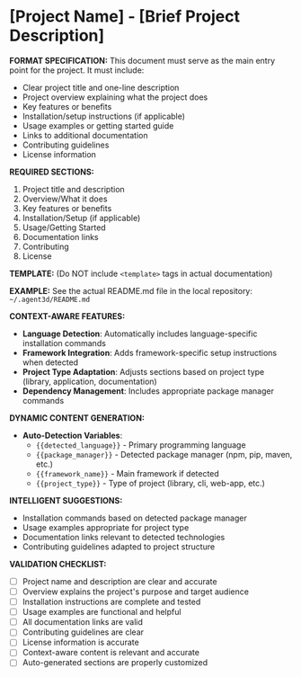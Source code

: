 # [Project Name] - [Brief Project Description]

**FORMAT SPECIFICATION:** This document must serve as the main entry point for the project. It must include:
- Clear project title and one-line description
- Project overview explaining what the project does
- Key features or benefits
- Installation/setup instructions (if applicable)
- Usage examples or getting started guide
- Links to additional documentation
- Contributing guidelines
- License information

**REQUIRED SECTIONS:**
1. Project title and description
2. Overview/What it does
3. Key features or benefits
4. Installation/Setup (if applicable)
5. Usage/Getting Started
6. Documentation links
7. Contributing
8. License

**TEMPLATE:** (Do NOT include `<template>` tags in actual documentation)
<template>
# {{project_name}} - {{project_description}}

## Overview
{{project_overview}}

## Key Features
- **{{feature_name}}** - {{feature_description}}
- **{{feature_name}}** - {{feature_description}}
- **{{feature_name}}** - {{feature_description}}

## Installation
{{installation_instructions}}
```{{language}}
{{installation_commands}}
```

## Quick Start
{{usage_instructions}}
```{{language}}
{{code_example}}
```

## Documentation
- [{{doc_name}}]({{doc_link}})
- [{{doc_name}}]({{doc_link}})
- [High-Level Design](docs/HIGH-LEVEL-DESIGN.md)
- [Contributing](CONTRIBUTING.md)

## Contributing
{{contributing_instructions}}

## License
{{license_info}}
</template>

**EXAMPLE:** See the actual README.md file in the local repository: `~/.agent3d/README.md`

**CONTEXT-AWARE FEATURES:**
- **Language Detection**: Automatically includes language-specific installation commands
- **Framework Integration**: Adds framework-specific setup instructions when detected
- **Project Type Adaptation**: Adjusts sections based on project type (library, application, documentation)
- **Dependency Management**: Includes appropriate package manager commands

**DYNAMIC CONTENT GENERATION:**
- **Auto-Detection Variables**:
  - `{{detected_language}}` - Primary programming language
  - `{{package_manager}}` - Detected package manager (npm, pip, maven, etc.)
  - `{{framework_name}}` - Main framework if detected
  - `{{project_type}}` - Type of project (library, cli, web-app, etc.)

**INTELLIGENT SUGGESTIONS:**
- Installation commands based on detected package manager
- Usage examples appropriate for project type
- Documentation links relevant to detected technologies
- Contributing guidelines adapted to project structure

**VALIDATION CHECKLIST:**
- [ ] Project name and description are clear and accurate
- [ ] Overview explains the project's purpose and target audience
- [ ] Installation instructions are complete and tested
- [ ] Usage examples are functional and helpful
- [ ] All documentation links are valid
- [ ] Contributing guidelines are clear
- [ ] License information is accurate
- [ ] Context-aware content is relevant and accurate
- [ ] Auto-generated sections are properly customized
